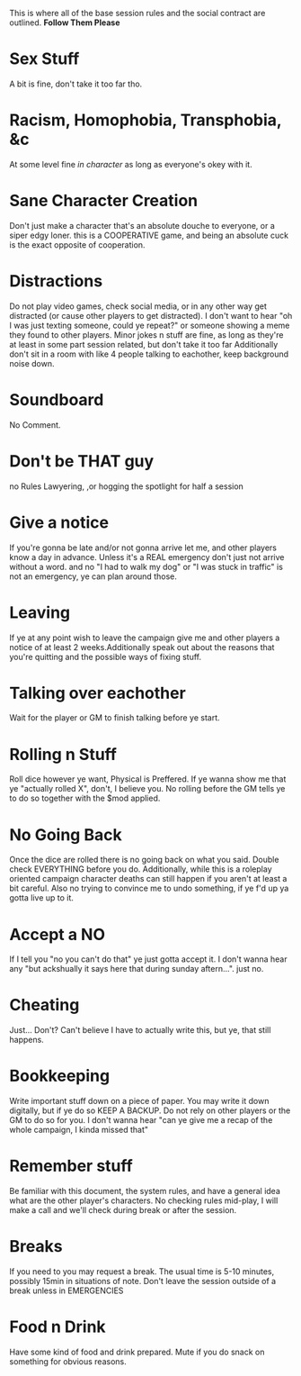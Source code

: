 This is where all of the base session rules and the social contract are outlined.
**Follow Them Please**

# Sex Stuff
A bit is fine, don't take it too far tho.

# Racism, Homophobia, Transphobia, &c
At some level fine *in character* as long as everyone's okey with it.

# Sane Character Creation
Don't just make a character that's an absolute douche to everyone, or a siper edgy loner.
this is a COOPERATIVE game, and being an absolute cuck is the exact opposite of cooperation.

# Distractions
Do not play video games, check social media, or in any other way get distracted (or cause other players to get distracted).
I don't want to hear "oh I was just texting someone, could ye repeat?" or someone showing a meme they found to other players.
Minor jokes n stuff are fine, as long as they're at least in some part session related, but don't take it too far
Additionally don't sit in a room with like 4 people talking to eachother, keep background noise down.
# Soundboard
No Comment.

# Don't be THAT guy
no Rules Lawyering, ,or hogging the spotlight for half a session

# Give a notice 
If you're gonna be late and/or not gonna arrive let me, and other players know a day in advance.
Unless it's a REAL emergency don't just not arrive without a word.
and no "I had to walk my dog" or "I was stuck in traffic" is not an emergency, ye can plan around those.

# Leaving
If ye at any point wish to leave the campaign give me and other players a notice of at least 2 weeks.Additionally speak out about the reasons that you're quitting and the possible ways of fixing stuff.

# Talking over eachother
Wait for the player or GM to finish talking before ye start. 

# Rolling n Stuff
Roll dice however ye want, Physical is Preffered.
If ye wanna show me that ye "actually rolled X", don't, I believe you.
No rolling before the GM tells ye to do so together with the $mod applied.

# No Going Back
Once the dice are rolled there is no going back on what you said. Double check EVERYTHING before you do.
Additionally, while this is a roleplay oriented campaign character deaths can still happen if you aren't at least a bit careful.
Also no trying to convince me to undo something, if ye f'd up ya gotta live up to it.

# Accept a NO 
If I tell you "no you can't do that" ye just gotta accept it. I don't wanna hear any "but ackshually it says here that during sunday aftern...". just no.

# Cheating
Just... Don't? 
Can't believe I have to actually write this, but ye, that still happens.

# Bookkeeping
Write important stuff down on a piece of paper. You may write it down digitally, but if ye do so KEEP A BACKUP.
Do not rely on other players or the GM to do so for you.
I don't wanna hear "can ye give me a recap of the whole campaign, I kinda missed that"

# Remember stuff
Be familiar with this document, the system rules, and have a general idea what are the other player's characters.
No checking rules mid-play, I will make a call and we'll check during break or after the session.

# Breaks
If you need to you may request a break. The usual time is 5-10 minutes, possibly 15min in situations of note.
Don't leave the session outside of a break unless in EMERGENCIES

# Food n Drink
Have some kind of food and drink prepared. Mute if you do snack on something for obvious reasons.
